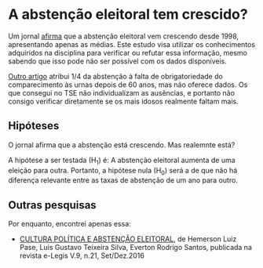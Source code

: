 # A abstenção eleitoral tem crescido?

Um jornal [afirma](http://www.tse.jus.br/imprensa/noticias-tse/2014/Maio/tse-abstencao-dos-eleitores-causa-prejuizo-ao-contribuinte) que a abstenção eleitoral vem crescendo desde 1998, apresentando apenas as médias. Este estudo visa utilizar os conhecimentos adquiridos na disciplina para verificar ou refutar essa informação, mesmo sabendo que isso pode não ser possível com os dados disponíveis.

[Outro artigo](https://politica.estadao.com.br/noticias/geral,envelhecimento-do-eleitorado-explica-14-da-abstencao,70002204016) atribui 1/4 da abstenção à falta de obrigatoriedade do comparecimento às urnas depois de 60 anos, mas não oferece dados. Os que consegui no TSE não individualizam as ausências, e portanto não consigo verificar diretamente se os mais idosos realmente faltam mais.

## Hipóteses

O jornal afirma que a abstenção está crescendo. Mas realemnte está?

A hipótese a ser testada (H<sub>1</sub>) é: A abstenção eleitoral aumenta de uma eleição para outra. Portanto, a hipótese nula (H<sub>0</sub>) será a de que não há diferença relevante entre as taxas de abstenção de um ano para outro.

## Outras pesquisas
Por enquanto, encontrei apenas essa:
- [CULTURA POLÍTICA E ABSTENÇÃO ELEITORAL](http://e-legis.camara.leg.br/cefor/index.php/e-legis/article/view/279/369), de Hemerson Luiz Pase, Luis Gustavo Teixeira Silva, Everton Rodrigo Santos, publicada na revista e-Legis V.9, n.21, Set/Dez.2016
